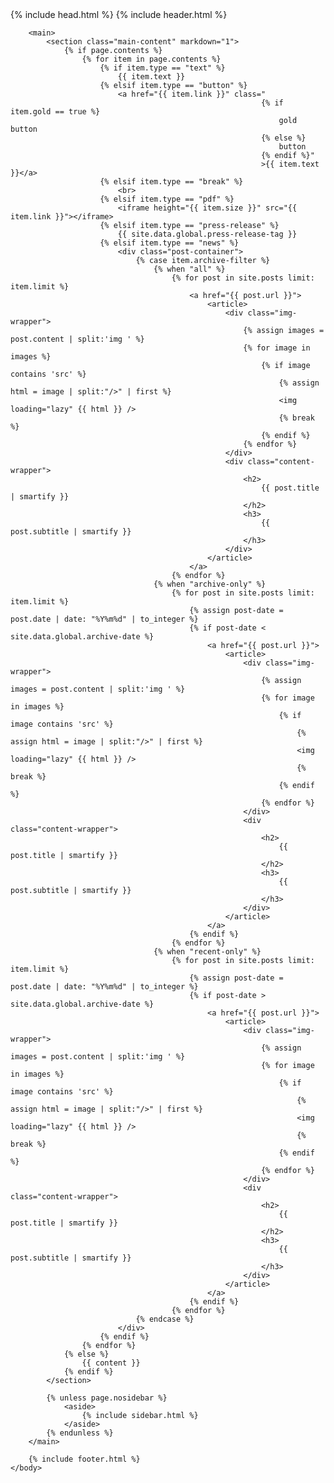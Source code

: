 <!DOCTYPE html>
<html>
    {% include head.html %}
    <body>
        {% include header.html %}

        <main>
            <section class="main-content" markdown="1">
                {% if page.contents %}
                    {% for item in page.contents %}
                        {% if item.type == "text" %}
                            {{ item.text }}
                        {% elsif item.type == "button" %}
                            <a href="{{ item.link }}" class="
                                                            {% if item.gold == true %}
                                                                gold button
                                                            {% else %}
                                                                button
                                                            {% endif %}"
                                                            >{{ item.text }}</a>
                        {% elsif item.type == "break" %}
                            <br>
                        {% elsif item.type == "pdf" %}
                            <iframe height="{{ item.size }}" src="{{ item.link }}"></iframe>
                        {% elsif item.type == "press-release" %}
                            {{ site.data.global.press-release-tag }}
                        {% elsif item.type == "news" %}
                            <div class="post-container">
                                {% case item.archive-filter %}
                                    {% when "all" %}
                                        {% for post in site.posts limit: item.limit %}
                                            <a href="{{ post.url }}">
                                                <article>
                                                    <div class="img-wrapper">
                                                        {% assign images = post.content | split:'img ' %} 
                                                        {% for image in images %}
                                                            {% if image contains 'src' %}
                                                                {% assign html = image | split:"/>" | first %}
                                                                <img loading="lazy" {{ html }} />
                                                                {% break %}
                                                            {% endif %}
                                                        {% endfor %}
                                                    </div>
                                                    <div class="content-wrapper">
                                                        <h2>
                                                            {{ post.title | smartify }}
                                                        </h2>
                                                        <h3>
                                                            {{ post.subtitle | smartify }}
                                                        </h3>
                                                    </div>
                                                </article>
                                            </a>
                                        {% endfor %}
                                    {% when "archive-only" %}
                                        {% for post in site.posts limit: item.limit %}
                                            {% assign post-date = post.date | date: "%Y%m%d" | to_integer %}
                                            {% if post-date < site.data.global.archive-date %}
                                                <a href="{{ post.url }}">
                                                    <article>
                                                        <div class="img-wrapper">
                                                            {% assign images = post.content | split:'img ' %} 
                                                            {% for image in images %}
                                                                {% if image contains 'src' %}
                                                                    {% assign html = image | split:"/>" | first %}
                                                                    <img loading="lazy" {{ html }} />
                                                                    {% break %}
                                                                {% endif %}
                                                            {% endfor %}
                                                        </div>
                                                        <div class="content-wrapper">
                                                            <h2>
                                                                {{ post.title | smartify }}
                                                            </h2>
                                                            <h3>
                                                                {{ post.subtitle | smartify }}
                                                            </h3>
                                                        </div>
                                                    </article>
                                                </a>
                                            {% endif %}
                                        {% endfor %}
                                    {% when "recent-only" %}
                                        {% for post in site.posts limit: item.limit %}
                                            {% assign post-date = post.date | date: "%Y%m%d" | to_integer %}
                                            {% if post-date > site.data.global.archive-date %}
                                                <a href="{{ post.url }}">
                                                    <article>
                                                        <div class="img-wrapper">
                                                            {% assign images = post.content | split:'img ' %} 
                                                            {% for image in images %}
                                                                {% if image contains 'src' %}
                                                                    {% assign html = image | split:"/>" | first %}
                                                                    <img loading="lazy" {{ html }} />
                                                                    {% break %}
                                                                {% endif %}
                                                            {% endfor %}
                                                        </div>
                                                        <div class="content-wrapper">
                                                            <h2>
                                                                {{ post.title | smartify }}
                                                            </h2>
                                                            <h3>
                                                                {{ post.subtitle | smartify }}
                                                            </h3>
                                                        </div>
                                                    </article>
                                                </a>
                                            {% endif %}
                                        {% endfor %}
                                {% endcase %}
                            </div>
                        {% endif %}
                    {% endfor %}
                {% else %}
                    {{ content }}
                {% endif %}
            </section>

            {% unless page.nosidebar %}
                <aside>
                    {% include sidebar.html %}
                </aside>
            {% endunless %}
        </main>

        {% include footer.html %}
    </body>
</html>
